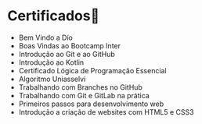 # Certificados:bookmark_tabs:

- Bem Vindo a Dío
- Boas Vindas ao Bootcamp Inter
- Introdução ao Git e ao GitHub
- Introdução ao Kotlin
- Certificado Lógica de Programação Essencial
- Algoritmo Uniasselvi
- Trabalhando com Branches no GitHub
- Trabalhando com Git e GitLab na prática
- Primeiros passos para desenvolvimento web
- Introdução a criação de websites com HTML5 e CSS3